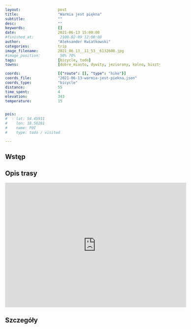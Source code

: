 ```yaml
---
layout:                 post
title:                  "Warmia jest piękna"
subtitle:               ""
desc:                   ""
keywords:               []
date:                   2021-06-13 15:00:00
#finished_at:            2100-02-09 12:00:00
author:                 "Aleksander Kwiatkowski"
categories:             trip
image_filename:         2021_06_13__11_53__6132600.jpg
#image_position:         50% 70%
tags:                   [bicycle, todo]
towns:                  [dobre_miasto, dywity, jeziorany, kolno, bisztynek]

coords:                 [{"route": [], "type": "hike"}]
coords_file:            "2021-06-13-warmia-jest-piekna.json"
coords_type:            "bicycle"
distance:               55
time_spent:             4
elevation:              343
temperature:            15


pois:
#  - lat: 54.45911
#    lon: 18.56281
#    name: POI
#    type: todo / visited

---
```



## Wstęp

## Opis trasy

<iframe height='405' width='590' frameborder='0' allowtransparency='true' scrolling='no' src='https://www.strava.com/activities/5465973786/embed/70d877666e37b81ff2de6d011df5612f0f30d284'></iframe>

## Szczegóły
